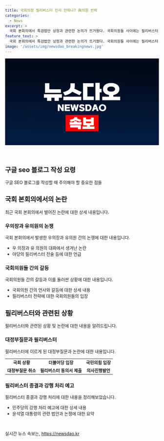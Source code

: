 ```yaml
---
title: 국회의장 필리버스터 인사 안하나? 與의원 반박
categories:
  - News
excerpt: >
  국회 본회의에서 특검법안 상정과 관련한 논의가 뜨거웠다. 국회의원들 사이에는 필리버스터(무제한 토론)가 벌어지고, 대립과 갈등이 고조되면서 인사 문제도 불거졌다. 이에 대한 여야 의원들의 발언과 행동은 공방이 격화되고 있음을 보여주었다. 국민의힘은 필리버스터로 특검법 처리를 막고자 하지만, 민주당은 강행 처리를 예고했다. 앞으로의 상황과 법안 처리에 관한 토론은 계속될 전망이다. (150자)
feature_text: >
  국회 본회의에서 특검법안 상정과 관련한 논의가 뜨거웠다. 국회의원들 사이에는 필리버스터(무제한 토론)가 벌어지고, 대립과 갈등이 고조되면서 인사 문제도 불거졌다. 이에 대한 여야 의원들의 발언과 행동은 공방이 격화되고 있음을 보여주었다. 국민의힘은 필리버스터로 특검법 처리를 막고자 하지만, 민주당은 강행 처리를 예고했다. 앞으로의 상황과 법안 처리에 관한 토론은 계속될 전망이다. (150자)
image: '/assets/img/newsdao_breakingnews.jpg'
---
```


<p><img src="/assets/img/newsdao_breakingnews.jpg" alt="flaretime 속보" /></p>

<p data-ke-size="size16">&nbsp;</p>

<h2 data-ke-size="size26">구글 seo 블로그 작성 요령</h2>

<p data-ke-size="size16">구글 SEO 블로그를 작성할 때 주의해야 할 중요한 점들</p>

<h2>국회 본회의에서의 논란</h2>

<p data-ke-size="size16">최근 국회 본회의에서 벌어진 논란에 대한 상세 내용입니다.</p>

<h3>우의장과 유의원의 논쟁</h3>

<p data-ke-size="size16">국회 본회의에서 발생한 우의장과 유의원 간의 논쟁에 대한 내용입니다.</p>

<ul>
    <li>우 의장과 유 의원의 대화에서 생겨난 논란</li>
    <li>야당의 필리버스터 전술 등에 대한 언급</li>
</ul>

<h3>국회의원들 간의 갈등</h3>

<p data-ke-size="size16">국회의원들 간의 갈등과 이를 둘러싼 상황에 대한 내용입니다.</p>

<ul>
    <li>국회의원 간의 언사와 갈등에 대한 상세 내용</li>
    <li>필리버스터 전략에 대한 국회의원들의 입장</li>
</ul>

<h2>필리버스터와 관련된 상황</h2>

<p data-ke-size="size16">필리버스터와 관련된 상황 및 논란에 대한 내용을 알려드립니다.</p>

<h3>대정부질문과 필리버스터</h3>

<p data-ke-size="size16">필리버스터에 이르게 된 대정부질문과 논란에 대한 내용입니다.</p>

<table>
    <tr>
        <td style="text-align: center; height: 17px;"><b>국회 상황</b></td>
        <td style="text-align: center; height: 17px;"><b>더불어당 입장</b></td>
        <td style="text-align: center; height: 17px;"><b>국민의힘 입장</b></td>
    </tr>
    <tr>
        <td style="text-align: center; height: 17px;"><b>대정부질문 취소</b></td>
        <td style="text-align: center; height: 17px;"><b>필리버스터 동의서 제출</b></td>
        <td style="text-align: center; height: 17px;"><b>의사진행발언</b></td>
    </tr>
</table>

<h3>필리버스터 종결과 강행 처리 예고</h3>

<p data-ke-size="size16">필리버스터 종결과 강행 처리에 대한 내용을 정리해보았습니다.</p>

<ul>
    <li>민주당의 강행 처리 예고에 대한 상세 내용</li>
    <li>윤석열 대통령의 관련 법안과 논쟁에 대한 요약</li>
</ul>

<p data-ke-size="size16">&nbsp;</p>
실시간 뉴스 속보는, <a href="https://newsdao.kr" rel="dofollow">https://newsdao.kr</a>


